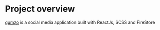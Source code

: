 # Project overview
[gumzo](https://gumzoapp-c9368.web.app) is a social media application built with ReactJs, SCSS and FireStore